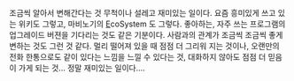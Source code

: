 조금씩 알아서 변해간다는 것 무척이나 설레고 재미있는 일이다.
요즘 흥미있게 쓰고 있는 위키도 그렇고, 마비노기의 <a href="../../../wiki/wiki.php/EcoSystem" class="nonexistent">E</a>coSystem 도 그렇다. 좋아하는, 자주 쓰는 프로그램의 업그레이드 버젼을 기다리는 것도 같은 기분이다.
사람과의 관계가 조금씩 조금씩 좋게 변하는 것도 그런 것 같다. 멀리 떨어져 있을 때 점점 더 그리워 지는 것이나, 오랜만의 전화 한통으로도 같이 있다는 느낌을 느낄 수 있다는 것, 대화하지 않아도 점점 더 믿음이 가게 되는 것... 정말 재미있는 일이다....
